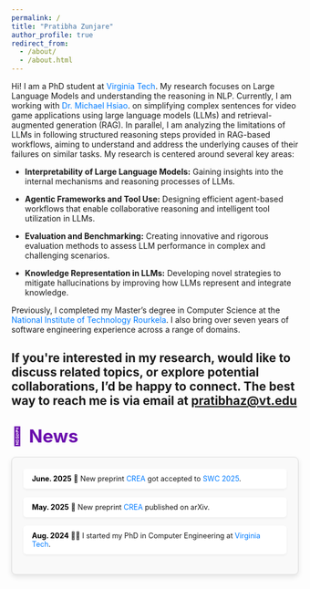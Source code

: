```yaml
---
permalink: /
title: "Pratibha Zunjare"
author_profile: true
redirect_from: 
  - /about/
  - /about.html
---
```


 Hi! I am a PhD student at <a href="https://www.vt.edu/" target="_blank" style="color: #007bff; text-decoration: none;">Virginia Tech</a>. My research focuses on Large Language Models and understanding the reasoning in NLP. Currently, I am working with <a href="https://ece.vt.edu/people/profile/hsiao.html" target="_blank" style="color: #007bff; text-decoration: none;">Dr. Michael Hsiao</a>. on simplifying complex sentences for video game applications using large language models (LLMs) and retrieval-augmented generation (RAG). In parallel, I am analyzing  the limitations of LLMs in following structured reasoning steps provided in RAG-based workflows, aiming to understand and address the underlying causes of their failures on similar tasks.
 My research is centered around several key areas:

- **Interpretability of Large Language Models:** Gaining insights into the internal mechanisms and reasoning processes of LLMs.

- **Agentic Frameworks and Tool Use:** Designing efficient agent-based workflows that enable collaborative reasoning and intelligent tool utilization in LLMs.

- **Evaluation and Benchmarking:** Creating innovative and rigorous evaluation methods to assess LLM performance in complex and challenging scenarios.

- **Knowledge Representation in LLMs:** Developing novel strategies to mitigate hallucinations by improving how LLMs represent and integrate knowledge.

 Previously, I completed my Master’s degree in Computer Science at the <a href="https://www.nitrkl.ac.in\" target="_blank" style="color: #007bff; text-decoration: none;">National Institute of Technology Rourkela</a>. I also bring over seven years of software engineering experience across a range of domains.


If you're interested in my research, would like to discuss related topics, or explore potential collaborations, I’d be happy to connect. The best way to reach me is via email at <a href="https://www.nitrkl.ac.in" target="_blank" style="color: #007bff; text-decoration: none;"> pratibhaz@vt.edu
---



## <span style="color: #6a0dad; font-size: 1.5em; display: flex; align-items: center;"><span style="margin-right: 10px;">📰</span> News</span>

<div style="border: 1px solid #ddd; border-radius: 8px; padding: 20px; background: #f9f9f9; box-shadow: 0 4px 8px rgba(0, 0, 0, 0.1); max-height: 400px; overflow-y: auto; font-size: 0.9em;">
  <ul style="list-style: none; padding: 0; margin: 0;">
    <li style="margin-bottom: 15px; padding: 10px 15px; border-radius: 5px; background: #ffffff; box-shadow: 0 2px 4px rgba(0, 0, 0, 0.05);"><strong style="color: #000000;">June. 2025</strong> 📄 New preprint <a href="https://arxiv.org/pdf/2506.11681" target="_blank" style="color: #007bff; text-decoration: none;">CREA</a> got accepted to <a href="https://ieee-swc-2025.github.io/workshops/sega/" target="_blank" style="color: #007bff; text-decoration: none;">SWC 2025</a>.</li>
    <li style="margin-bottom: 15px; padding: 10px 15px; border-radius: 5px; background: #ffffff; box-shadow: 0 2px 4px rgba(0, 0, 0, 0.05);"><strong style="color: #000000;">May. 2025</strong> 📄 New preprint <a href="https://arxiv.org/pdf/2506.01062" target="_blank" style="color: #007bff; text-decoration: none;">CREA</a> published on arXiv.</li>
      <li style="margin-bottom: 15px; padding: 10px 15px; border-radius: 5px; background: #ffffff; box-shadow: 0 2px 4px rgba(0, 0, 0, 0.05);"><strong style="color: #000000;">Aug. 2024</strong> 🧑‍🎓 I started my PhD in Computer Engineering at <a href="https://www.vt.edu/" target="_blank" style="color: #007bff; text-decoration: none;">Virginia Tech</a>.</li>

  </ul>
</div>
